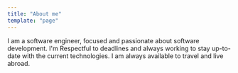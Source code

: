 ```yaml
---
title: "About me"
template: "page"
---
```


I am a software engineer, focused and passionate about software development. I'm Respectful to deadlines and always working to stay up-to-date with the current technologies. I am always available to travel and live abroad.

<!-- ![Donec eu libero sit amet quam egestas semper. Aenean ultricies mi vitae est. Mauris placerat eleifend leo. Quisque sit amet est et sapien ullamcorper pharetra. Vestibulum erat wisi, condimentum sed, commodo vitae, ornare sit amet, wisi.](/media/image-2.jpg) -->